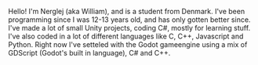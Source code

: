 Hello!
I'm Nerglej (aka William), and is a student from Denmark.
I've been programming since I was 12-13 years old, and has only gotten better since. I've made a lot of small Unity projects, coding C#, mostly for learning stuff.
I've also coded in a lot of different languages like C, C++, Javascript and Python.
Right now I've setteled with the Godot gameengine using a mix of GDScript (Godot's built in language), C# and C++.
